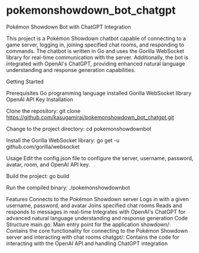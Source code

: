 # pokemonshowdown_bot_chatgpt

Pokémon Showdown Bot with ChatGPT Integration

This project is a Pokémon Showdown chatbot capable of connecting to a game server, logging in, joining specified chat rooms, and responding to commands. The chatbot is written in Go and uses the Gorilla WebSocket library for real-time communication with the server. Additionally, the bot is integrated with OpenAI's ChatGPT, providing enhanced natural language understanding and response generation capabilities.

Getting Started

Prerequisites
Go programming language installed
Gorilla WebSocket library
OpenAI API Key
Installation

Clone the repository:
git clone https://github.com/kasugamirai/pokemonshowdown_bot_chatgpt.git

Change to the project directory:
cd pokemonshowdownbot

Install the Gorilla WebSocket library:
go get -u github.com/gorilla/websocket

Usage
Edit the config.json file to configure the server, username, password, avatar, room, and OpenAI API key.

Build the project:
go build

Run the compiled binary:
./pokemonshowdownbot

Features
Connects to the Pokémon Showdown server
Logs in with a given username, password, and avatar
Joins specified chat rooms
Reads and responds to messages in real-time
Integrates with OpenAI's ChatGPT for advanced natural language understanding and response generation
Code Structure
main.go: Main entry point for the application
showdown/: Contains the core functionality for connecting to the Pokémon Showdown server and interacting with chat rooms
chatgpt/: Contains the code for interacting with the OpenAI API and handling ChatGPT integration

